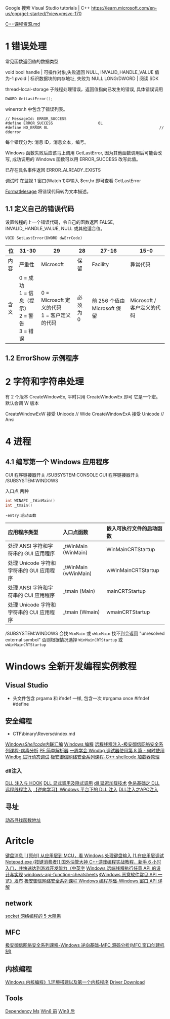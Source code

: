 Google 搜索 Visual Studio tutorials | C++
https://learn.microsoft.com/en-us/cpp/get-started/?view=msvc-170

[C++课程资源.md](https://github.com/ritianpig/-/blob/main/C++%E8%AF%BE%E7%A8%8B%E8%B5%84%E6%BA%90.md)

# 1 错误处理

常见函数返回值的数据类型

void
bool
handle | 可操作对象,失败返回 NULL, INVALID_HANDLE_VALUE 值为-1
pvoid | 标识数据块的内存地址, 失败为 NULL
LONG/DWORD | 阅读 SDK

thread-local-storage 子线程处理错误，返回值指向已发生的错误, 具体错误调用

```c
DWORD GetLastError();
```

winerror.h 中包含了错误列表。

```
// MessageId: ERROR_SUCCESS
#define ERROR_SUCCESS                    0L
#define NO_ERROR 0L                                                 // dderror
```

每个错误分为: 消息 ID，消息文本，编号。

Windows 函数失败后应该马上调用 GetLastError, 因为其他函数调用后可能会改写, 成功调用的 Windows 函数可以用 ERROR_SUCCESS 改写此值。

已存在具名事件返回 ERROR_ALREADY_EXISTS

调试时 在监视 1 窗口(Watch 1)中输入 $err,hr 即可查看 GetLastError

[FormatMesage](https://learn.microsoft.com/en-us/windows/win32/api/winbase/nf-winbase-formatmessage) 将错误代码转为文本描述。

## 1.1 定义自己的错误代码

设置线程的上一个错误代码，令自己的函数返回 FALSE, INVALID_HANDLE_VALUE, NULL 或其他适合值。

```
VOID SetLastError(DWORD dwErrCode)
```

| 位   | 31-30                                                        | 29                                             | 28       | 27-16                        | 15-0                       |
| ---- | ------------------------------------------------------------ | ---------------------------------------------- | -------- | ---------------------------- | -------------------------- |
| 内容 | 严重性                                                       | Microsoft                                      | 保留     | Facility                     | 异常代码                   |
| 含义 | 0 = 成功<br />1 = 信息（提示） <br />2 = 警告<br /> 3 = 错误 | 0 = Microsoft 定义的代码<br>1 = 客户定义的代码 | 必须为 0 | 前 256 个值由 Microsoft 保留 | Microsoft / 客户定义的代码 |

## 1.2 ErrorShow 示例程序

# 2 字符和字符串处理

有 2 个版本 CreateWindowEx, 平时只用 CreateWindowEx 即可 它是一个宏。默认会调 W 版本

CreateWindowExW 接受 Unicode // Wide
CreateWindowExA 接受 Unicode // Ansi

# 4 进程

## 4.1 编写第一个 Windows 应用程序

CUI 程序链接器开关 /SUBSYSTEM:CONSOLE
GUI 程序链接器开关 /SUBSYSTEM:WINDOWS

入口点 两种

```c
int WINAPI _tWinMain()
int _tmain()
```

`-entry:启动函数`

| 应用程序类型                             | 入口点函数            | 嵌入可执行文件的启动函数 |
| :--------------------------------------- | :-------------------- | :----------------------- |
| 处理 ANSI 字符和字符串的 GUI 应用程序    | \_tWinMain (WinMain)  | WinMainCRTStartup        |
| 处理 Unicode 字符和字符串的 GUI 应用程序 | \_tWinMain (wWinMain) | wWinMainCRTStartup       |
| 处理 ANSI 字符和字符串的 CUI 应用程序    | \_tmain (Main)        | mainCRTStartup           |
| 处理 Unicode 字符和字符串的 CUI 应用程序 | \_tmain (Wmain)       | wmainCRTStartup          |

/SUBSYSTEM:WINDOWS 会找 `WinMain` 或 `wWinMain` 找不到会返回 "unresolved external symbol" 否则根据情况选择 `WinMainCRTStartup` 或 `wWinMainCRTStartup`

# Windows 全新开发编程实例教程

## Visual Studio

- 头文件包含 prgama 和 ifndef 一样, 包含一次
  #prgama once
  #ifndef
  #define

## 安全编程

- CTF\binary\Reverse\index.md

[Windows*Shellcode*内联汇编](https://secondbc.github.io/SecondBC/2023/06/19/Windows_Shellcode/)
[Windows 编程](https://secondbc.github.io/SecondBC/2022/12/04/Windows编程/)
[远程线程注入-极安御信网络安全系列课程-病毒分析](https://www.bilibili.com/video/BV1ww411U71g/)
[PE 简单解析器](https://secondbc.github.io/SecondBC/2022/11/12/PE简单解析器/)
[一周学会 Windbg 调试器使用第 8 篇 - 何时使用 Windbg 进行动态调试](https://www.bilibili.com/video/BV1DX4y1b7bq/)
[极安御信网络安全系列课程-C++ shellcode 加载器原理](https://www.bilibili.com/video/BV19P411v7rX/)

### dll注入
[DLL 注入与 HOOK](https://secondbc.github.io/SecondBC/2022/12/12/DLL注入与HOOK/)
[DLL 显式调用及隐式调用](https://www.bilibili.com/video/BV1M44y1F79S/)
[dll 延迟加载技术](https://mp.weixin.qq.com/s/wxNQ7yn1W1s85hR8CZGeRQ)
[免杀基础之 DLL 远程线程注入](https://mp.weixin.qq.com/s/oaVq98wxbA6OOxoMcStBIw)
[【逆向学习】Windows 平台下的 DLL 注入](https://www.xunflash.top/archives/DLLInject.html)
[DLL注入之APC注入](https://www.bilibili.com/video/BV1PB4y1f7eW/)

## 寻址

[动态寻找函数地址](https://mp.weixin.qq.com/s/zVJvggesZTtvvK__aR4jtw)

# Aritcle

[键盘消息 | [原创] 从应用层到 MCU，看 Windows 处理键盘输入 [1.在应用层调试 Notepad.exe (按键消费者)] ](https://bbs.kanxue.com/user-home-399589.htm)
[国外油管大神 C++游戏编程实战教程，新手 6 小时入门，并快速达到游戏开发能力（中英字](https://www.bilibili.com/video/BV16h4y1d766/)
[Windows 远端线程执行任意 API 的设计与实现](https://mp.weixin.qq.com/s/bqLiDI-kt6dDIWyl-C3K0Q)
[windows-api-function-cheatsheets](https://github.com/snowcra5h/windows-api-function-cheatsheets)
[《Windows 恶意软件常见 API 一览》发布](https://mp.weixin.qq.com/s/GCNK3eLXYLWMGF6BW3Yy-A)
[极安御信网络安全系列课程 Windows 编程基础-Windows 窗口 API 详解](https://www.bilibili.com/video/BV1cV4y1e7pq/)

## network

[socket 网络编程的 5 大隐患](https://mp.weixin.qq.com/s/KDF0lTR7PiA4K2JQjsZxEg)

## MFC

[极安御信网络安全系列课程-Windows 逆向基础-MFC 源码分析(MFC 窗口创建机制)](https://www.bilibili.com/video/BV1Ym4y1q7FD/)

## 内核编程

[Windows 内核编程》1.环境搭建以及第一个内核程序](https://www.bilibili.com/video/BV1Uw41127Vd/)
[Driver Download](https://learn.microsoft.com/zh-cn/windows-hardware/drivers/download-the-wdk#download-icon-step-3-install-wdk)

## Tools

[Dependency Ms](https://learn.microsoft.com/zh-cn/cpp/windows/understanding-the-dependencies-of-a-visual-cpp-application?view=msvc-170) [Win8 前](https://www.dependencywalker.com/) [Win8 后](https://github.com/lucasg/Dependencies)
